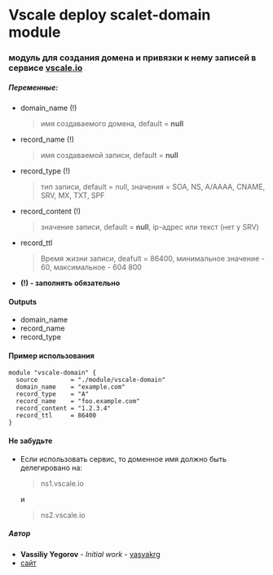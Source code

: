 # Vscale deploy scalet-domain module

### модуль для создания домена и привязки к нему записей в сервисе [vscale.io](https://vscale.io)

##### Переменные:
  - domain_name (!)
    > имя создаваемого домена, default = **null**

  - record_name (!)
    > имя создаваемой записи, default = **null**

  - record_type (!)
    > тип записи, default = null, значения = SOA, NS, A/AAAA, CNAME, SRV, MX, TXT, SPF

  - record_content (!)
    > значение записи, default = **null**, ip-адрес или текст (нет у SRV)

  - record_ttl
    > Время жизни записи, deafult = 86400, минимальное значение - 60, максимальное - 604 800

  - **(!) - заполнять обязательно**

#### Outputs
  - domain_name
  - record_name
  - record_type

#### Пример использования
  ```
  module "vscale-domain" {
    source         = "./module/vscale-domain"
    domain_name    = "example.com"
    record_type    = "A"
    record_name    = "foo.example.com"
    record_content = "1.2.3.4"
    record_ttl     = 86400
  }
  ```

#### Не забудьте
 - Если использовать сервис, то доменное имя должно быть делегировано на:
   > ns1.vscale.io

   и

   >ns2.vscale.io

##### Автор
 - **Vassiliy Yegorov** - *Initial work* - [vasyakrg](https://github.com/vasyakrg)
 - [сайт](https://vk.com/realmanual)
